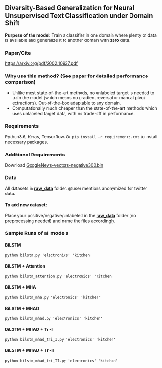 ## Diversity-Based Generalization for Neural Unsupervised Text Classification under Domain Shift

**Purpose of the model**: Train a classifier in one domain where plenty of data is available and generalize it to another domain with **zero** data.

### Paper/Cite
https://arxiv.org/pdf/2002.10937.pdf

### Why use this method? (See paper for detailed performance comparison)
- Unlike most state-of-the-art methods, no unlabeled target is needed to train the model (which means no gradient reversal or manual pivot extractions). Out-of-the-box adaptable to any domain. 
- Computationally much cheaper than the state-of-the-art methods which uses unlabeled target data, with no trade-off in performance.

### Requirements
Python3.6, Keras, Tensorflow.
Or ```pip install -r requirements.txt``` to install necessary packages.

### Additional Requirements
Download [GoogleNews-vectors-negative300.bin](https://code.google.com/archive/p/word2vec/)

### Data
All datasets in **[raw_data](https://github.com/jitinkrishnan/Diversity-Based-Generalization/tree/master/raw_data)** folder. @user mentions anonymized for twitter data.

#### To add new dataset:
Place your positive/negative/unlabeled in the **[raw_data](https://github.com/jitinkrishnan/Diversity-Based-Generalization/tree/master/raw_data)** folder (no preprocessing needed) and name the files accordingly.

### Sample Runs of all models
#### BiLSTM
```python bilstm.py 'electronics' 'kitchen```

#### BiLSTM + Attention
```python bilstm_attention.py 'electronics' 'kitchen```

#### BiLSTM + MHA
```python bilstm_mha.py 'electronics' 'kitchen'```

#### BiLSTM + MHAD
```python bilstm_mhad.py 'electronics' 'kitchen'```

#### BiLSTM + MHAD + Tri-I
```python bilstm_mhad_tri_I.py 'electronics' 'kitchen'```

#### BiLSTM + MHAD + Tri-II
```python bilstm_mhad_tri_II.py 'electronics' 'kitchen'```


